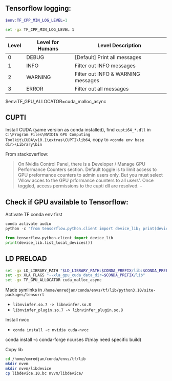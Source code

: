 ## Tensorflow logging:

```PowerShell
$env:TF_CPP_MIN_LOG_LEVEL=1
```



```sh
set -gx TF_CPP_MIN_LOG_LEVEL 1
```

 Level | Level for Humans | Level Description
-------|------------------|------------------------------------
 0     | DEBUG            | [Default] Print all messages
 1     | INFO             | Filter out INFO messages
 2     | WARNING          | Filter out INFO & WARNING messages
 3     | ERROR            | Filter out all messages


$env:TF_GPU_ALLOCATOR=cuda_malloc_async


## CUPTI

Install CUDA (same version as conda installed), find `cupti64_*.dll` in `C:\Program Files\NVIDIA GPU Computing Toolkit\CUDA\v10.1\extras\CUPTI\lib64`, copy to `<conda env base dir>\Library\bin`

From stackoverflow:
> On Nvidia Control Panel, there is a Developer / Manage GPU Performance Counters section. Default toggle is to limit access to GPU preformance counters to admin users only. But you must select 'Allow acces to the GPU prformance counters to all users'. Once toggled, access permissions to the cupti dll are resolved. –

## Check if GPU available to Tensorflow:

Activate TF conda env first

```PowerShell
conda activate audio
python -c "from tensorflow.python.client import device_lib; print(device_lib.list_local_devices())"
```

```Python
from tensorflow.python.client import device_lib
print(device_lib.list_local_devices())
```


## LD PRELOAD

```sh
set -gx LD_LIBRARY_PATH "$LD_LIBRARY_PATH:$CONDA_PREFIX/lib:$CONDA_PREFIX/lib/python3.10/site-packages/tensorrt"
set -gx XLA_FLAGS "--xla_gpu_cuda_data_dir=$CONDA_PREFIX/lib"
set -gx TF_GPU_ALLOCATOR cuda_malloc_async
```

Made symlinks in `/home/emredjan/conda/envs/tf/lib/python3.10/site-packages/tensorrt`

- `libnvinfer.so.7 -> libnvinfer.so.8`
- `libnvinfer_plugin.so.7 -> libnvinfer_plugin.so.8`

Install nvcc

- `conda install -c nvidia cuda-nvcc`


conda install -c conda-forge ncurses #(may need specific build)

Copy lib

```sh
cd /home/emredjan/conda/envs/tf/lib
mkdir nvvm
mkdir nvvm/libdevice
cp libdevice.10.bc nvvm/libdevice/
```
